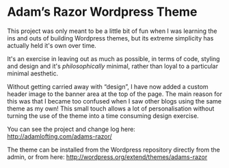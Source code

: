 <h1>Adam’s Razor Wordpress Theme</h1>

This project was only meant to be a little bit of fun when I was learning the ins and outs of building Wordpress themes, but its extreme simplicity has actually held it's own over time. 

It's an exercise in leaving out as much as possible, in terms of code, styling and design and it's _philosophically_ minimal, rather than loyal to a particular minimal aesthetic. 

Without getting carried away with “design”, I have now added a custom header image to the banner area at the top of the page. The main reason for this was that I became too confused when I saw other blogs using the same theme as my own! This small touch allows a lot of personalisation without turning the use of the theme into a time consuming design exercise. 

You can see the project and change log here:
http://adamlofting.com/adams-razor/

The theme can be installed from the Wordpress repository directly from the admin, or from here:
http://wordpress.org/extend/themes/adams-razor